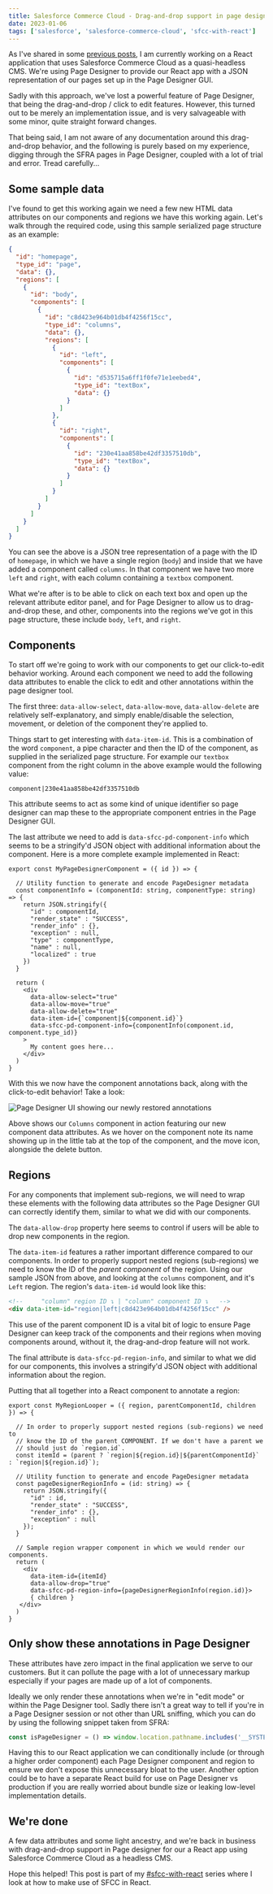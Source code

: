 ```yaml
---
title: Salesforce Commerce Cloud - Drag-and-drop support in page designer
date: 2023-01-06
tags: ['salesforce', 'salesforce-commerce-cloud', 'sfcc-with-react']
---
```


As I've shared in some [previous posts](/posts/-/tags/sfcc-with-react), I am currently working on a 
React application that uses Salesforce Commerce Cloud as a quasi-headless CMS. We're using Page 
Designer to provide our React app with a JSON representation of our pages set up in the Page 
Designer GUI. 

Sadly with this approach, we've lost a powerful feature of Page Designer, that being the 
drag-and-drop / click to edit features. However, this turned out to be merely an implementation 
issue, and is very salvageable with some minor, quite straight forward changes.

That being said, I am not aware of any documentation around this drag-and-drop behavior, and the 
following is purely based on my experience, digging through the SFRA pages in Page Designer, coupled
with a lot of trial and error. Tread carefully...

## Some sample data

I've found to get this working again we need a few new HTML data attributes on our components and
regions we have this working again. Let's walk through the required code, using this sample 
serialized page structure as an example:

```json:title=serialized-page.json
{
  "id": "homepage",
  "type_id": "page",
  "data": {},
  "regions": [
    {
      "id": "body",
      "components": [
        {
          "id": "c8d423e964b01db4f4256f15cc",
          "type_id": "columns",
          "data": {},
          "regions": [
            {
              "id": "left",
              "components": [
                {
                  "id": "d535715a6ff1f0fe71e1eebed4",
                  "type_id": "textBox",
                  "data": {}
                }
              ]
            },
            {
              "id": "right",
              "components": [
                {
                  "id": "230e41aa858be42df3357510db",
                  "type_id": "textBox",
                  "data": {}
                }
              ]
            }
          ]
        }
      ]
    }
  ]
}
```

You can see the above is a JSON tree representation of a page with the ID of `homepage`, in which
we have a single region (`body`) and inside that we have added a component called `columns`.
In that component we have two more `left` and `right`, with each column containing a `textbox` 
component.

What we're after is to be able to click on each text box and open up the relevant attribute editor 
panel, and for Page Designer to allow us to drag-and-drop these, and other, components into the 
regions we've got in this page structure, these include `body`, `left`, and `right`.

## Components

To start off we're going to work with our components to get our click-to-edit behavior working. 
Around each component we need to add the following data attributes to enable the click to edit and
other annotations within the page designer tool.

The first three: `data-allow-select`, `data-allow-move`, `data-allow-delete` are relatively
self-explanatory, and simply enable/disable the selection, movement, or deletion of the component
they're applied to. 

Things start to get interesting with `data-item-id`. This is a combination of the word `component`, 
a pipe character and then the ID of the component, as supplied in the serialized page structure. 
For example our `textbox` component from the right column in the above example would the following
value:

```
component|230e41aa858be42df3357510db
```

This attribute seems to act as some kind of unique identifier so page designer can map these to the
appropriate component entries in the Page Designer GUI. 

The last attribute we need to add is `data-sfcc-pd-component-info` which seems to be a stringify'd 
JSON object with additional information about the component. Here is a more complete example 
implemented in React:

```tsx
export const MyPageDesignerComponent = ({ id }) => {

  // Utility function to generate and encode PageDesigner metadata
  const componentInfo = (componentId: string, componentType: string) => {
    return JSON.stringify({
      "id" : componentId,
      "render_state" : "SUCCESS",
      "render_info" : {},
      "exception" : null,
      "type" : componentType,
      "name" : null,
      "localized" : true
    })
  }

  return (
    <div
      data-allow-select="true"
      data-allow-move="true"
      data-allow-delete="true"
      data-item-id={`component|${component.id}`}
      data-sfcc-pd-component-info={componentInfo(component.id, component.type_id)}
    >
      My content goes here...
    </div>
  )
}
```

With this we now have the component annotations back, along with the click-to-edit behavior! 
Take a look:

![Page Designer UI showing our newly restored annotations](./images/page-designer-drag-and-drop-support.png)

Above shows our `Columns` component in action featuring our new component data attributes. As we 
hover on the component note its name showing up in the little tab at the top of the component, and 
the move icon, alongside the delete button.

## Regions

For any components that implement sub-regions, we will need to wrap these elements with the
following data attributes so the Page Designer GUI can correctly identify them, similar to what
we did with our components. 

The `data-allow-drop` property here seems to control if users will be able 
to drop new components in the region.

The `data-item-id` features a rather important difference compared to our components.
In order to properly support nested regions (sub-regions) we need to know the ID of 
the _parent component_ of the region. Using our sample JSON from above, and looking at the `columns`
component, and it's `Left` region. The region's `data-item-id` would look like this:

```html
<!--     "column" region ID ↴ | "column" component ID ↴   --> 
<div data-item-id="region|left|c8d423e964b01db4f4256f15cc" />
```

This use of the parent component ID is a vital bit of logic to ensure Page Designer can keep track 
of the components and their regions when moving components around, without it, the drag-and-drop 
feature will not work.

The final attribute is `data-sfcc-pd-region-info`, and similar to what we did for our components, 
this involves a stringify'd JSON object with additional information about the region.

Putting that all together into a React component to annotate a region:  

```tsx
export const MyRegionLooper = ({ region, parentComponentId, children }) => {

  // In order to properly support nested regions (sub-regions) we need to
  // know the ID of the parent COMPONENT. If we don't have a parent we 
  // should just do `region.id`.
  const itemId = (parent ? `region|${region.id}|${parentComponentId}` : `region|${region.id}`);

  // Utility function to generate and encode PageDesigner metadata
  const pageDesignerRegionInfo = (id: string) => {
    return JSON.stringify({
      "id" : id,
      "render_state" : "SUCCESS",
      "render_info" : {},
      "exception" : null
    });
  }
  
  // Sample region wrapper component in which we would render our components.
  return (
    <div
      data-item-id={itemId}
      data-allow-drop="true"
      data-sfcc-pd-region-info={pageDesignerRegionInfo(region.id)}>
      { children }
   </div>
  )
}
```

## Only show these annotations in Page Designer

These attributes have zero impact in the final application we serve to our customers. But it can 
pollute the page with a lot of unnecessary markup especially if your pages are made up of a lot of
components.

Ideally we only render these annotations when we're in "edit mode" or within the Page Designer tool.
Sadly there isn't a great way to tell if you're in a Page Designer session or not other than URL
sniffing, which you can do by using the following snippet taken from SFRA:

```js
const isPageDesigner = () => window.location.pathname.includes('__SYSTEM__Page-Show');
```

Having this to our React application we can conditionally include (or through a higher order 
component) each Page Designer component and region to ensure we don't expose this unnecessary bloat 
to the user. Another option could be to have a separate React build for use on Page Designer vs 
production if you are really worried about bundle size or leaking low-level implementation details. 

## We're done

A few data attributes and some light ancestry, and we're back in business with drag-and-drop support 
in Page designer for our a React app using Salesforce Commerce Cloud as a headless CMS. 

Hope this helped! This post is part of my [#sfcc-with-react](../-/tags/sfcc-with-react) series 
where I look at how to make use of SFCC in React.
